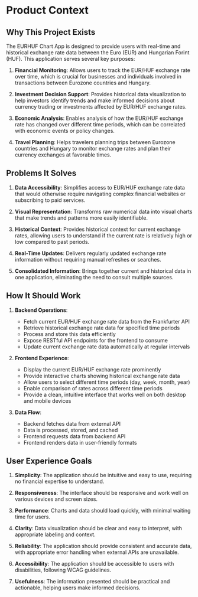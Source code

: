 # Product Context

## Why This Project Exists

The EURHUF Chart App is designed to provide users with real-time and historical exchange rate data between the Euro (EUR) and Hungarian Forint (HUF). This application serves several key purposes:

1. **Financial Monitoring**: Allows users to track the EUR/HUF exchange rate over time, which is crucial for businesses and individuals involved in transactions between Eurozone countries and Hungary.

2. **Investment Decision Support**: Provides historical data visualization to help investors identify trends and make informed decisions about currency trading or investments affected by EUR/HUF exchange rates.

3. **Economic Analysis**: Enables analysis of how the EUR/HUF exchange rate has changed over different time periods, which can be correlated with economic events or policy changes.

4. **Travel Planning**: Helps travelers planning trips between Eurozone countries and Hungary to monitor exchange rates and plan their currency exchanges at favorable times.

## Problems It Solves

1. **Data Accessibility**: Simplifies access to EUR/HUF exchange rate data that would otherwise require navigating complex financial websites or subscribing to paid services.

2. **Visual Representation**: Transforms raw numerical data into visual charts that make trends and patterns more easily identifiable.

3. **Historical Context**: Provides historical context for current exchange rates, allowing users to understand if the current rate is relatively high or low compared to past periods.

4. **Real-Time Updates**: Delivers regularly updated exchange rate information without requiring manual refreshes or searches.

5. **Consolidated Information**: Brings together current and historical data in one application, eliminating the need to consult multiple sources.

## How It Should Work

1. **Backend Operations**:
   - Fetch current EUR/HUF exchange rate data from the Frankfurter API
   - Retrieve historical exchange rate data for specified time periods
   - Process and store this data efficiently
   - Expose RESTful API endpoints for the frontend to consume
   - Update current exchange rate data automatically at regular intervals

2. **Frontend Experience**:
   - Display the current EUR/HUF exchange rate prominently
   - Provide interactive charts showing historical exchange rate data
   - Allow users to select different time periods (day, week, month, year)
   - Enable comparison of rates across different time periods
   - Provide a clean, intuitive interface that works well on both desktop and mobile devices

3. **Data Flow**:
   - Backend fetches data from external API
   - Data is processed, stored, and cached
   - Frontend requests data from backend API
   - Frontend renders data in user-friendly formats

## User Experience Goals

1. **Simplicity**: The application should be intuitive and easy to use, requiring no financial expertise to understand.

2. **Responsiveness**: The interface should be responsive and work well on various devices and screen sizes.

3. **Performance**: Charts and data should load quickly, with minimal waiting time for users.

4. **Clarity**: Data visualization should be clear and easy to interpret, with appropriate labeling and context.

5. **Reliability**: The application should provide consistent and accurate data, with appropriate error handling when external APIs are unavailable.

6. **Accessibility**: The application should be accessible to users with disabilities, following WCAG guidelines.

7. **Usefulness**: The information presented should be practical and actionable, helping users make informed decisions.